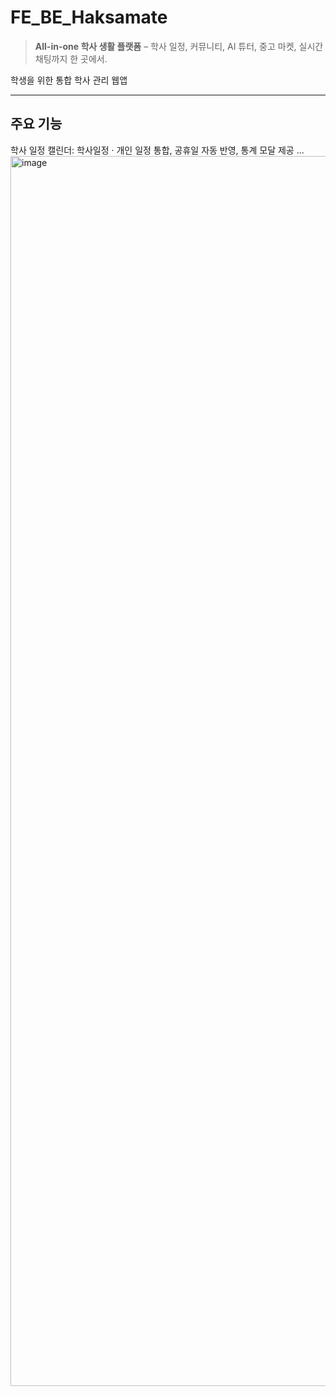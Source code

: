 # FE_BE_Haksamate
> **All-in-one 학사 생활 플랫폼** – 학사 일정, 커뮤니티, AI 튜터, 중고 마켓, 실시간 채팅까지 한 곳에서.

학생을 위한 통합 학사 관리 웹앱

---

## 주요 기능
학사 일정 캘린더: 학사일정 · 개인 일정 통합, 공휴일 자동 반영, 통계 모달 제공
...
<img width="2682" height="1968" alt="image" src="https://github.com/user-attachments/assets/62da65d7-9f3f-4bb4-9cab-70ad38aaf752" />
